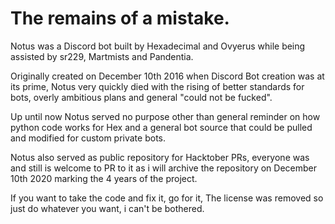 # The remains of a mistake.

Notus was a Discord bot built by Hexadecimal and Ovyerus while being assisted by sr229, Martmists and Pandentia.

Originally created on December 10th 2016 when Discord Bot creation was at its prime, Notus very quickly died with the rising of
better standards for bots, overly ambitious plans and general "could not be fucked".

Up until now Notus served no purpose other than general reminder on how python code works for Hex and a general bot source that could be
pulled and modified for custom private bots.

Notus also served as public repository for Hacktober PRs, everyone was and still is welcome to PR to it as i will archive the repository on
December 10th 2020 marking the 4 years of the project.

If you want to take the code and fix it, go for it, The license was removed so just do whatever you want, i can't be bothered.
